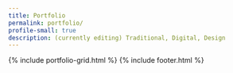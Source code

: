 ```yaml
---
title: Portfolio
permalink: portfolio/
profile-small: true
description: (currently editing) Traditional, Digital, Design
---
```

{% include portfolio-grid.html %}
{% include footer.html %}